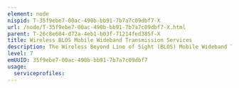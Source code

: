 ```yaml
---
element: node
nispid: T-35f9ebe7-00ac-490b-bb91-7b7a7c09dbf7-X
url: /node/T-35f9ebe7-00ac-490b-bb91-7b7a7c09dbf7-X.html
parent: T-26c8e604-d72a-4eb1-b03f-71214fed385f-X
title: Wireless BLOS Mobile Wideband Transmission Services
description: The Wireless Beyond Line of Sight (BLOS) Mobile Wideband Transmission Services support the wireless data of amongst two or more nodes, where one or more of the nodes are operating on the move, within Line of Sight (LOS) of each other, employing modulated Radio Frequency (RF) carriers in different frequency bands, and employing wideband high capacity wireless terminals operating in the SHF frequency band and the C band (4 to 8 GHz) and NATO military band IV (4.4 to 5 GHz). Examples of Wireless BLOS Mobile Wideband Transmission Services are SHF Military Satellite Communications (MILSATCOM), SHF Medium Data Rate (MDR) Military Satellite Communications (MILCOM) Jam-Resistant Modem, Satellite Broadcast Service (SBS), and Broadband Global Area Network (BGAN), all with the consideration that adequate tracking antennas are employed and the transceivers are adapted for platform motion.
level: 7
emUUID: 35f9ebe7-00ac-490b-bb91-7b7a7c09dbf7
usage:
  serviceprofiles:
---
```

